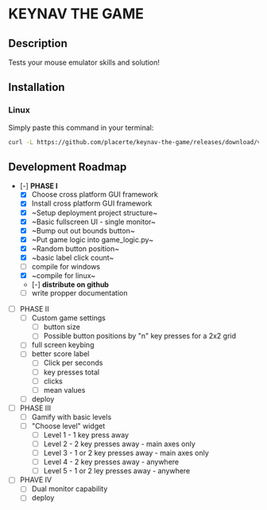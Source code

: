 # KEYNAV THE GAME
## Description

Tests your mouse emulator skills and solution!

## Installation

### Linux

Simply paste this command in your terminal:

```bash
curl -L https://github.com/placerte/keynav-the-game/releases/download/v0.1.0/keynav-game-0.1.0-linux-x86_64 -o /usr/local/bin/keynav-game && chmod +x /usr/local/bin/keynav-game
```


## Development Roadmap

- [-] **PHASE I**
    - [x] Choose cross platform GUI framework
    - [x] Install cross platform GUI framework
    - [x] ~Setup deployment project structure~
    - [x] ~Basic fullscreen UI - single monitor~
    - [x] ~Bump out out bounds button~
    - [x] ~Put game logic into game_logic.py~
    - [x] ~Random button position~
    - [x] ~basic label click count~
    - [ ] compile for windows
    - [x] ~compile for linux~
    - [-] **distribute on github**
   - [ ] write propper documentation
- [ ] PHASE II
    - [ ] Custom game settings
        - [ ] button size
        - [ ] Possible button positions by "n" key presses for a 2x2 grid
    - [ ] full screen keybing
    - [ ] better score label
        - [ ] Click per seconds
        - [ ] key presses total
        - [ ] clicks
        - [ ] mean values
    - [ ] deploy
- [ ] PHASE III
    - [ ] Gamify with basic levels
    - [ ] "Choose level" widget
        - [ ] Level 1 - 1 key press away
        - [ ] Level 2 - 2 key presses away - main axes only
        - [ ] Level 3 - 1 or 2 key presses away - main axes only
        - [ ] Level 4 - 2 key presses away - anywhere
        - [ ] Level 5 - 1 or 2 ley presses away - anywhere
- [ ] PHAVE IV
    - [ ] Dual monitor capability
    - [ ] deploy
